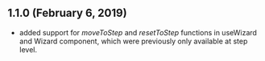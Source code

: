 ## 1.1.0 (February 6, 2019)
- added support for _moveToStep_ and _resetToStep_ functions in useWizard and Wizard component, which were previously only available at step level.
